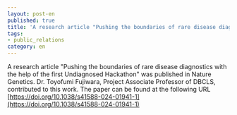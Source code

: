 ```yaml
---
layout: post-en
published: true
title: 'A research article "Pushing the boundaries of rare disease diagnostics with the help of the first Undiagnosed Hackathon" was published in Nature Genetics'
tags:
- public_relations
category: en
---
```

A research article "Pushing the boundaries of rare disease diagnostics with the help of the first Undiagnosed Hackathon" was published in Nature Genetics. Dr. Toyofumi Fujiwara, Project Associate Professor of DBCLS, contributed to this work. The paper can be found at the following URL<br/>
[https://doi.org/10.1038/s41588-024-01941-1](https://doi.org/10.1038/s41588-024-01941-1) 
